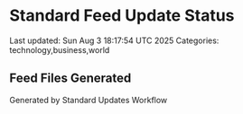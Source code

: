 # Standard Feed Update Status
Last updated: Sun Aug  3 18:17:54 UTC 2025
Categories: technology,business,world

## Feed Files Generated

Generated by Standard Updates Workflow

